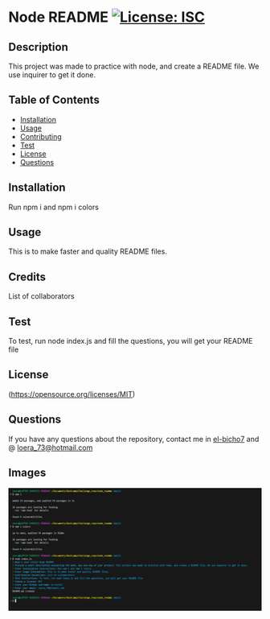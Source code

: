 
  # Node README  [![License: ISC](https://img.shields.io/badge/License-ISC-blue.svg)](https://opensource.org/licenses/ISC)

  ## Description 
  This project was made to practice with node, and create a README file. We use inquirer to get it done.

  ## Table of Contents 
  - [Installation](#installation)
  - [Usage](#usage)
  - [Contributing](#contributing)
  - [Test](#test)
  - [License](#license)
  - [Questions](#questions)

  ## Installation 
  Run npm i and npm i colors

  ## Usage
  This is to make faster and quality README files.

  ## Credits
  List of collaborators

  ## Test
  To test, run node index.js and fill the questions, you will get your README file

  ## License
  
  (https://opensource.org/licenses/MIT)

  ## Questions
  If you have any questions about the repository, contact me in [el-bicho7](https://github.com/el-bicho7) and @ loera_73@hotmail.com
 
  ## Images
  ![Sample README.md](image.png)